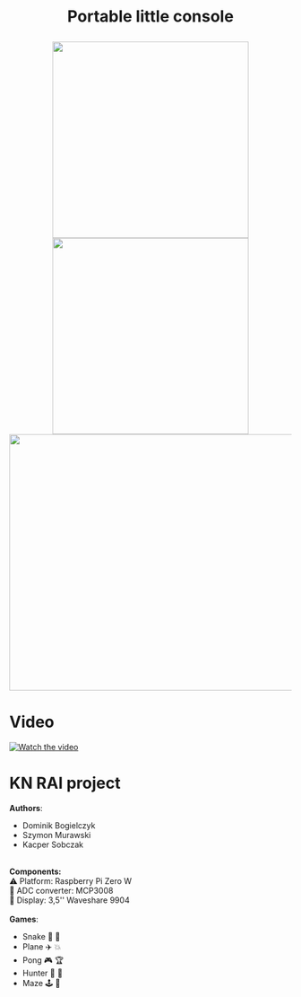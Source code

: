 # <p align="center"> Portable little console </center> 

<p align="center">
  <img width="350" height="350" src="https://github.com/DominikBogielczyk/Portable-little-console/blob/main/RAI_logo.png">
  <img width="350" height="350" padding-right:10px" src="https://github.com/DominikBogielczyk/Portable-little-console/blob/main/Logo_PP.png"> 
  <img  width="709" height="457" src="https://github.com/DominikBogielczyk/Portable-little-console/blob/main/Konsola.png">
</p> </p>

# Video
[![Watch the video](https://i.imgur.com/Tk2vuCm.png)](https://www.youtube.com/watch?v=dXiB_K7JEA8)


# KN RAI project
 
 **Authors**:
 - Dominik Bogielczyk 
 - Szymon Murawski 
 - Kacper Sobczak 
 <br /> <br />
 
 **Components:** <br />
 ⚠️ Platform: Raspberry Pi Zero W \
 🔄 ADC converter: MCP3008 \
 📲 Display: 3,5'' Waveshare 9904
 <br /> <br />
**Games**:   
 - Snake 🐍 🍎
 - Plane ✈️ 💥
 - Pong 🎮 🏆
 - Hunter 🦆 🔫
 - Maze 🕹️ 📐
  <br /> <br />
  


